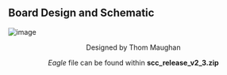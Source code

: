 Board Design and Schematic
-------------
![image](https://user-images.githubusercontent.com/52707386/62479025-66727a80-b761-11e9-8ce7-775d21b7c434.png)
<p align = 'center'>Designed by Thom Maughan</p>
<p align = 'center'><i>Eagle</i> file can be found within <b>scc_release_v2_3.zip</b></p>
